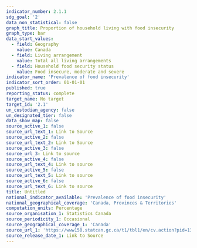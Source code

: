 ```yaml
---
indicator_number: 2.1.1
sdg_goal: '2'
data_non_statistical: false
graph_title: Proportion of household living with food insecurity
graph_type: bar
data_start_values:
  - field: Geography
    value: Canada
  - field: Living arrangement
    value: Total all living arrangements
  - field: Household food security status
    value: Food insecure, moderate and severe
indicator_name: 'Prevalence of food insecurity'
indicator_sort_order: 01-01-01
published: true
reporting_status: complete
target_name: No target
target_id: '2.1'
un_custodian_agency: false
un_designated_tier: false
data_show_map: false
source_active_1: false
source_url_text_1: Link to Source
source_active_2: false
source_url_text_2: Link to Source
source_active_3: false
source_url_3: Link to source
source_active_4: false
source_url_text_4: Link to source
source_active_5: false
source_url_text_5: Link to source
source_active_6: false
source_url_text_6: Link to source
title: Untitled
national_indicator_available: 'Prevalence of food insecurity'
national_geographical_coverage: 'Canada, Provinces & Territories'
computation_units: Percentage
source_organisation_1: Statistics Canada
source_periodicity_1: Occasional
source_geographical_coverage_1: 'Canada'
source_url_1: 'https://www150.statcan.gc.ca/t1/tbl1/en/cv.action?pid=1310038501'
source_release_date_1: Link to Source
---
```

